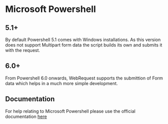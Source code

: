 # Microsoft Powershell

## 5.1+
By default Powershell 5.1 comes with Windows installations. As this version does not support Multipart form data the script builds its own and submits it with the request.

## 6.0+
From Powershell 6.0 onwards, WebRequest supports the submittion of Form data which helps in a much more simple development.

## Documentation
For help relating to Microsoft Powershell please use the official documentation [here](https://docs.microsoft.com/en-us/powershell/)